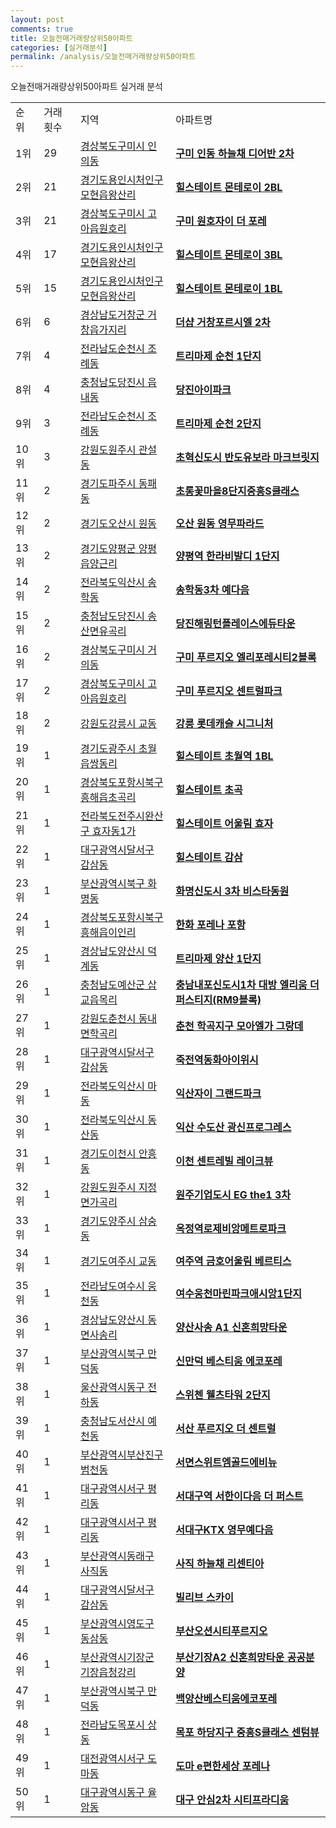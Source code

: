 ```yaml
---
layout: post
comments: true
title: 오늘전매거래량상위50아파트
categories: [실거래분석]
permalink: /analysis/오늘전매거래량상위50아파트
---
```


오늘전매거래량상위50아파트 실거래 분석

<table>
  <tr>
    <td>순위</td>
    <td>거래횟수</td>
    <td>지역</td>
    <td>아파트명</td>
  </tr>

  <tr>
    <td>1위</td>
    <td>29</td>
    <td><a href="/apt/경상북도구미시인의동">경상북도구미시 인의동</a></td>
    <td colspan="4" style="font-weight: bold;"><a href="/apt/경상북도구미시인의동구미인동하늘채디어반2차">구미 인동 하늘채 디어반 2차</a></td>
  </tr>

  <tr>
    <td>2위</td>
    <td>21</td>
    <td><a href="/apt/경기도용인시처인구모현읍왕산리">경기도용인시처인구 모현읍왕산리</a></td>
    <td colspan="4" style="font-weight: bold;"><a href="/apt/경기도용인시처인구모현읍왕산리힐스테이트몬테로이2BL">힐스테이트 몬테로이 2BL</a></td>
  </tr>

  <tr>
    <td>3위</td>
    <td>21</td>
    <td><a href="/apt/경상북도구미시고아읍원호리">경상북도구미시 고아읍원호리</a></td>
    <td colspan="4" style="font-weight: bold;"><a href="/apt/경상북도구미시고아읍원호리구미원호자이더포레">구미 원호자이 더 포레</a></td>
  </tr>

  <tr>
    <td>4위</td>
    <td>17</td>
    <td><a href="/apt/경기도용인시처인구모현읍왕산리">경기도용인시처인구 모현읍왕산리</a></td>
    <td colspan="4" style="font-weight: bold;"><a href="/apt/경기도용인시처인구모현읍왕산리힐스테이트몬테로이3BL">힐스테이트 몬테로이 3BL</a></td>
  </tr>

  <tr>
    <td>5위</td>
    <td>15</td>
    <td><a href="/apt/경기도용인시처인구모현읍왕산리">경기도용인시처인구 모현읍왕산리</a></td>
    <td colspan="4" style="font-weight: bold;"><a href="/apt/경기도용인시처인구모현읍왕산리힐스테이트몬테로이1BL">힐스테이트 몬테로이 1BL</a></td>
  </tr>

  <tr>
    <td>6위</td>
    <td>6</td>
    <td><a href="/apt/경상남도거창군거창읍가지리">경상남도거창군 거창읍가지리</a></td>
    <td colspan="4" style="font-weight: bold;"><a href="/apt/경상남도거창군거창읍가지리더샵거창포르시엘2차">더샵 거창포르시엘 2차</a></td>
  </tr>

  <tr>
    <td>7위</td>
    <td>4</td>
    <td><a href="/apt/전라남도순천시조례동">전라남도순천시 조례동</a></td>
    <td colspan="4" style="font-weight: bold;"><a href="/apt/전라남도순천시조례동트리마제순천1단지">트리마제 순천 1단지</a></td>
  </tr>

  <tr>
    <td>8위</td>
    <td>4</td>
    <td><a href="/apt/충청남도당진시읍내동">충청남도당진시 읍내동</a></td>
    <td colspan="4" style="font-weight: bold;"><a href="/apt/충청남도당진시읍내동당진아이파크">당진아이파크</a></td>
  </tr>

  <tr>
    <td>9위</td>
    <td>3</td>
    <td><a href="/apt/전라남도순천시조례동">전라남도순천시 조례동</a></td>
    <td colspan="4" style="font-weight: bold;"><a href="/apt/전라남도순천시조례동트리마제순천2단지">트리마제 순천 2단지</a></td>
  </tr>

  <tr>
    <td>10위</td>
    <td>3</td>
    <td><a href="/apt/강원도원주시관설동">강원도원주시 관설동</a></td>
    <td colspan="4" style="font-weight: bold;"><a href="/apt/강원도원주시관설동초혁신도시반도유보라마크브릿지">초혁신도시 반도유보라 마크브릿지</a></td>
  </tr>

  <tr>
    <td>11위</td>
    <td>2</td>
    <td><a href="/apt/경기도파주시동패동">경기도파주시 동패동</a></td>
    <td colspan="4" style="font-weight: bold;"><a href="/apt/경기도파주시동패동초롱꽃마을8단지중흥S클래스">초롱꽃마을8단지중흥S클래스</a></td>
  </tr>

  <tr>
    <td>12위</td>
    <td>2</td>
    <td><a href="/apt/경기도오산시원동">경기도오산시 원동</a></td>
    <td colspan="4" style="font-weight: bold;"><a href="/apt/경기도오산시원동오산원동영무파라드">오산 원동 영무파라드</a></td>
  </tr>

  <tr>
    <td>13위</td>
    <td>2</td>
    <td><a href="/apt/경기도양평군양평읍양근리">경기도양평군 양평읍양근리</a></td>
    <td colspan="4" style="font-weight: bold;"><a href="/apt/경기도양평군양평읍양근리양평역한라비발디1단지">양평역 한라비발디 1단지</a></td>
  </tr>

  <tr>
    <td>14위</td>
    <td>2</td>
    <td><a href="/apt/전라북도익산시송학동">전라북도익산시 송학동</a></td>
    <td colspan="4" style="font-weight: bold;"><a href="/apt/전라북도익산시송학동송학동3차예다음">송학동3차 예다음</a></td>
  </tr>

  <tr>
    <td>15위</td>
    <td>2</td>
    <td><a href="/apt/충청남도당진시송산면유곡리">충청남도당진시 송산면유곡리</a></td>
    <td colspan="4" style="font-weight: bold;"><a href="/apt/충청남도당진시송산면유곡리당진해링턴플레이스에듀타운">당진해링턴플레이스에듀타운</a></td>
  </tr>

  <tr>
    <td>16위</td>
    <td>2</td>
    <td><a href="/apt/경상북도구미시거의동">경상북도구미시 거의동</a></td>
    <td colspan="4" style="font-weight: bold;"><a href="/apt/경상북도구미시거의동구미푸르지오엘리포레시티2블록">구미 푸르지오 엘리포레시티2블록</a></td>
  </tr>

  <tr>
    <td>17위</td>
    <td>2</td>
    <td><a href="/apt/경상북도구미시고아읍원호리">경상북도구미시 고아읍원호리</a></td>
    <td colspan="4" style="font-weight: bold;"><a href="/apt/경상북도구미시고아읍원호리구미푸르지오센트럴파크">구미 푸르지오 센트럴파크</a></td>
  </tr>

  <tr>
    <td>18위</td>
    <td>2</td>
    <td><a href="/apt/강원도강릉시교동">강원도강릉시 교동</a></td>
    <td colspan="4" style="font-weight: bold;"><a href="/apt/강원도강릉시교동강릉롯데캐슬시그니처">강릉 롯데캐슬 시그니처</a></td>
  </tr>

  <tr>
    <td>19위</td>
    <td>1</td>
    <td><a href="/apt/경기도광주시초월읍쌍동리">경기도광주시 초월읍쌍동리</a></td>
    <td colspan="4" style="font-weight: bold;"><a href="/apt/경기도광주시초월읍쌍동리힐스테이트초월역1BL">힐스테이트 초월역 1BL</a></td>
  </tr>

  <tr>
    <td>20위</td>
    <td>1</td>
    <td><a href="/apt/경상북도포항시북구흥해읍초곡리">경상북도포항시북구 흥해읍초곡리</a></td>
    <td colspan="4" style="font-weight: bold;"><a href="/apt/경상북도포항시북구흥해읍초곡리힐스테이트초곡">힐스테이트 초곡</a></td>
  </tr>

  <tr>
    <td>21위</td>
    <td>1</td>
    <td><a href="/apt/전라북도전주시완산구효자동1가">전라북도전주시완산구 효자동1가</a></td>
    <td colspan="4" style="font-weight: bold;"><a href="/apt/전라북도전주시완산구효자동1가힐스테이트어울림효자">힐스테이트 어울림 효자</a></td>
  </tr>

  <tr>
    <td>22위</td>
    <td>1</td>
    <td><a href="/apt/대구광역시달서구감삼동">대구광역시달서구 감삼동</a></td>
    <td colspan="4" style="font-weight: bold;"><a href="/apt/대구광역시달서구감삼동힐스테이트감삼">힐스테이트 감삼</a></td>
  </tr>

  <tr>
    <td>23위</td>
    <td>1</td>
    <td><a href="/apt/부산광역시북구화명동">부산광역시북구 화명동</a></td>
    <td colspan="4" style="font-weight: bold;"><a href="/apt/부산광역시북구화명동화명신도시3차비스타동원">화명신도시 3차 비스타동원</a></td>
  </tr>

  <tr>
    <td>24위</td>
    <td>1</td>
    <td><a href="/apt/경상북도포항시북구흥해읍이인리">경상북도포항시북구 흥해읍이인리</a></td>
    <td colspan="4" style="font-weight: bold;"><a href="/apt/경상북도포항시북구흥해읍이인리한화포레나포항">한화 포레나 포항</a></td>
  </tr>

  <tr>
    <td>25위</td>
    <td>1</td>
    <td><a href="/apt/경상남도양산시덕계동">경상남도양산시 덕계동</a></td>
    <td colspan="4" style="font-weight: bold;"><a href="/apt/경상남도양산시덕계동트리마제양산1단지">트리마제 양산 1단지</a></td>
  </tr>

  <tr>
    <td>26위</td>
    <td>1</td>
    <td><a href="/apt/충청남도예산군삽교읍목리">충청남도예산군 삽교읍목리</a></td>
    <td colspan="4" style="font-weight: bold;"><a href="/apt/충청남도예산군삽교읍목리충남내포신도시1차대방엘리움더퍼스티지(RM9블록)">충남내포신도시1차 대방 엘리움 더 퍼스티지(RM9블록)</a></td>
  </tr>

  <tr>
    <td>27위</td>
    <td>1</td>
    <td><a href="/apt/강원도춘천시동내면학곡리">강원도춘천시 동내면학곡리</a></td>
    <td colspan="4" style="font-weight: bold;"><a href="/apt/강원도춘천시동내면학곡리춘천학곡지구모아엘가그랑데">춘천 학곡지구 모아엘가 그랑데</a></td>
  </tr>

  <tr>
    <td>28위</td>
    <td>1</td>
    <td><a href="/apt/대구광역시달서구감삼동">대구광역시달서구 감삼동</a></td>
    <td colspan="4" style="font-weight: bold;"><a href="/apt/대구광역시달서구감삼동죽전역동화아이위시">죽전역동화아이위시</a></td>
  </tr>

  <tr>
    <td>29위</td>
    <td>1</td>
    <td><a href="/apt/전라북도익산시마동">전라북도익산시 마동</a></td>
    <td colspan="4" style="font-weight: bold;"><a href="/apt/전라북도익산시마동익산자이그랜드파크">익산자이 그랜드파크</a></td>
  </tr>

  <tr>
    <td>30위</td>
    <td>1</td>
    <td><a href="/apt/전라북도익산시동산동">전라북도익산시 동산동</a></td>
    <td colspan="4" style="font-weight: bold;"><a href="/apt/전라북도익산시동산동익산수도산광신프로그레스">익산 수도산 광신프로그레스</a></td>
  </tr>

  <tr>
    <td>31위</td>
    <td>1</td>
    <td><a href="/apt/경기도이천시안흥동">경기도이천시 안흥동</a></td>
    <td colspan="4" style="font-weight: bold;"><a href="/apt/경기도이천시안흥동이천센트레빌레이크뷰">이천 센트레빌 레이크뷰</a></td>
  </tr>

  <tr>
    <td>32위</td>
    <td>1</td>
    <td><a href="/apt/강원도원주시지정면가곡리">강원도원주시 지정면가곡리</a></td>
    <td colspan="4" style="font-weight: bold;"><a href="/apt/강원도원주시지정면가곡리원주기업도시EGthe13차">원주기업도시 EG the1 3차</a></td>
  </tr>

  <tr>
    <td>33위</td>
    <td>1</td>
    <td><a href="/apt/경기도양주시삼숭동">경기도양주시 삼숭동</a></td>
    <td colspan="4" style="font-weight: bold;"><a href="/apt/경기도양주시삼숭동옥정역로제비앙메트로파크">옥정역로제비앙메트로파크</a></td>
  </tr>

  <tr>
    <td>34위</td>
    <td>1</td>
    <td><a href="/apt/경기도여주시교동">경기도여주시 교동</a></td>
    <td colspan="4" style="font-weight: bold;"><a href="/apt/경기도여주시교동여주역금호어울림베르티스">여주역 금호어울림 베르티스</a></td>
  </tr>

  <tr>
    <td>35위</td>
    <td>1</td>
    <td><a href="/apt/전라남도여수시웅천동">전라남도여수시 웅천동</a></td>
    <td colspan="4" style="font-weight: bold;"><a href="/apt/전라남도여수시웅천동여수웅천마린파크애시앙1단지">여수웅천마린파크애시앙1단지</a></td>
  </tr>

  <tr>
    <td>36위</td>
    <td>1</td>
    <td><a href="/apt/경상남도양산시동면사송리">경상남도양산시 동면사송리</a></td>
    <td colspan="4" style="font-weight: bold;"><a href="/apt/경상남도양산시동면사송리양산사송A1신혼희망타운">양산사송 A1 신혼희망타운</a></td>
  </tr>

  <tr>
    <td>37위</td>
    <td>1</td>
    <td><a href="/apt/부산광역시북구만덕동">부산광역시북구 만덕동</a></td>
    <td colspan="4" style="font-weight: bold;"><a href="/apt/부산광역시북구만덕동신만덕베스티움에코포레">신만덕 베스티움 에코포레</a></td>
  </tr>

  <tr>
    <td>38위</td>
    <td>1</td>
    <td><a href="/apt/울산광역시동구전하동">울산광역시동구 전하동</a></td>
    <td colspan="4" style="font-weight: bold;"><a href="/apt/울산광역시동구전하동스위첸웰츠타워2단지">스위첸 웰츠타워 2단지</a></td>
  </tr>

  <tr>
    <td>39위</td>
    <td>1</td>
    <td><a href="/apt/충청남도서산시예천동">충청남도서산시 예천동</a></td>
    <td colspan="4" style="font-weight: bold;"><a href="/apt/충청남도서산시예천동서산푸르지오더센트럴">서산 푸르지오 더 센트럴</a></td>
  </tr>

  <tr>
    <td>40위</td>
    <td>1</td>
    <td><a href="/apt/부산광역시부산진구범천동">부산광역시부산진구 범천동</a></td>
    <td colspan="4" style="font-weight: bold;"><a href="/apt/부산광역시부산진구범천동서면스위트엠골드에비뉴">서면스위트엠골드에비뉴</a></td>
  </tr>

  <tr>
    <td>41위</td>
    <td>1</td>
    <td><a href="/apt/대구광역시서구평리동">대구광역시서구 평리동</a></td>
    <td colspan="4" style="font-weight: bold;"><a href="/apt/대구광역시서구평리동서대구역서한이다음더퍼스트">서대구역 서한이다음 더 퍼스트</a></td>
  </tr>

  <tr>
    <td>42위</td>
    <td>1</td>
    <td><a href="/apt/대구광역시서구평리동">대구광역시서구 평리동</a></td>
    <td colspan="4" style="font-weight: bold;"><a href="/apt/대구광역시서구평리동서대구KTX영무예다음">서대구KTX 영무예다음</a></td>
  </tr>

  <tr>
    <td>43위</td>
    <td>1</td>
    <td><a href="/apt/부산광역시동래구사직동">부산광역시동래구 사직동</a></td>
    <td colspan="4" style="font-weight: bold;"><a href="/apt/부산광역시동래구사직동사직하늘채리센티아">사직 하늘채 리센티아</a></td>
  </tr>

  <tr>
    <td>44위</td>
    <td>1</td>
    <td><a href="/apt/대구광역시달서구감삼동">대구광역시달서구 감삼동</a></td>
    <td colspan="4" style="font-weight: bold;"><a href="/apt/대구광역시달서구감삼동빌리브스카이">빌리브 스카이</a></td>
  </tr>

  <tr>
    <td>45위</td>
    <td>1</td>
    <td><a href="/apt/부산광역시영도구동삼동">부산광역시영도구 동삼동</a></td>
    <td colspan="4" style="font-weight: bold;"><a href="/apt/부산광역시영도구동삼동부산오션시티푸르지오">부산오션시티푸르지오</a></td>
  </tr>

  <tr>
    <td>46위</td>
    <td>1</td>
    <td><a href="/apt/부산광역시기장군기장읍청강리">부산광역시기장군 기장읍청강리</a></td>
    <td colspan="4" style="font-weight: bold;"><a href="/apt/부산광역시기장군기장읍청강리부산기장A2신혼희망타운공공분양">부산기장A2 신혼희망타운 공공분양</a></td>
  </tr>

  <tr>
    <td>47위</td>
    <td>1</td>
    <td><a href="/apt/부산광역시북구만덕동">부산광역시북구 만덕동</a></td>
    <td colspan="4" style="font-weight: bold;"><a href="/apt/부산광역시북구만덕동백양산베스티움에코포레">백양산베스티움에코포레</a></td>
  </tr>

  <tr>
    <td>48위</td>
    <td>1</td>
    <td><a href="/apt/전라남도목포시상동">전라남도목포시 상동</a></td>
    <td colspan="4" style="font-weight: bold;"><a href="/apt/전라남도목포시상동목포하당지구중흥S클래스센텀뷰">목포 하당지구 중흥S클래스 센텀뷰</a></td>
  </tr>

  <tr>
    <td>49위</td>
    <td>1</td>
    <td><a href="/apt/대전광역시서구도마동">대전광역시서구 도마동</a></td>
    <td colspan="4" style="font-weight: bold;"><a href="/apt/대전광역시서구도마동도마e편한세상포레나">도마 e편한세상 포레나</a></td>
  </tr>

  <tr>
    <td>50위</td>
    <td>1</td>
    <td><a href="/apt/대구광역시동구율암동">대구광역시동구 율암동</a></td>
    <td colspan="4" style="font-weight: bold;"><a href="/apt/대구광역시동구율암동대구안심2차시티프라디움">대구 안심2차 시티프라디움</a></td>
  </tr>

</table>
